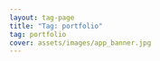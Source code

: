 ```yaml
---
layout: tag-page
title: "Tag: portfolio"
tag: portfolio
cover: assets/images/app_banner.jpg
---
```

